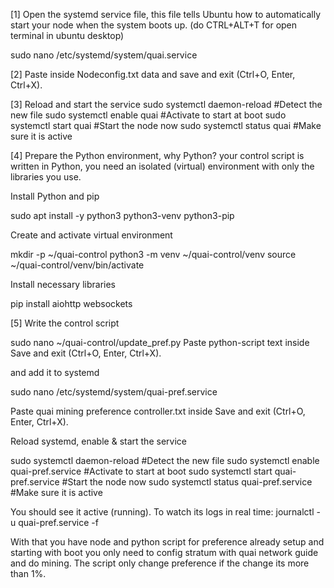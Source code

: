 [1] Open the systemd service file, this file tells Ubuntu how to automatically start your node when the system boots up.
(do CTRL+ALT+T for open terminal in ubuntu desktop)

sudo nano /etc/systemd/system/quai.service

[2] Paste inside Nodeconfig.txt data and save and exit (Ctrl+O, Enter, Ctrl+X).

[3] Reload and start the service
sudo systemctl daemon-reload        #Detect the new file
sudo systemctl enable quai              #Activate to start at boot
sudo systemctl start  quai                 #Start the node now
sudo systemctl status quai                #Make sure it is active

[4] Prepare the Python environment, why Python? your control script is written in Python, you need an isolated (virtual) environment with only the libraries you use.

Install Python and pip

sudo apt install -y python3 python3-venv python3-pip

Create and activate virtual environment

mkdir -p ~/quai-control
python3 -m venv ~/quai-control/venv
source ~/quai-control/venv/bin/activate

Install necessary libraries

pip install aiohttp websockets

[5] Write the control script

sudo nano ~/quai-control/update_pref.py
Paste python-script text inside
Save and exit (Ctrl+O, Enter, Ctrl+X).

and add it to systemd

sudo nano /etc/systemd/system/quai-pref.service

Paste quai mining preference controller.txt inside
Save and exit (Ctrl+O, Enter, Ctrl+X).

Reload systemd, enable & start the service

sudo systemctl daemon-reload                                              #Detect the new file
sudo systemctl enable quai-pref.service                                 #Activate to start at boot
sudo systemctl start  quai-pref.service                                   #Start the node now
sudo systemctl status quai-pref.service                                   #Make sure it is active

You should see it active (running). To watch its logs in real time:
journalctl -u quai-pref.service -f

With that you have node and python script for preference already setup and starting with boot you only need to config stratum with quai network guide and do mining.
The script only change preference if the change its more than 1%.
